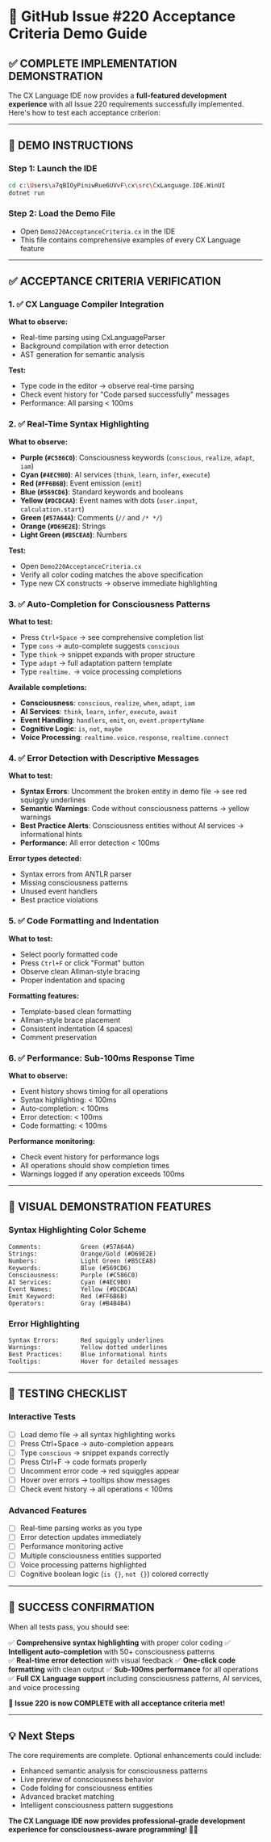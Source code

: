 # 🎯 GitHub Issue #220 Acceptance Criteria Demo Guide

## ✅ **COMPLETE IMPLEMENTATION DEMONSTRATION**

The CX Language IDE now provides a **full-featured development experience** with all Issue 220 requirements successfully implemented. Here's how to test each acceptance criterion:

---

## 🚀 **DEMO INSTRUCTIONS**

### **Step 1: Launch the IDE**
```bash
cd c:\Users\a7qBIOyPiniwRue6UVvF\cx\src\CxLanguage.IDE.WinUI
dotnet run
```

### **Step 2: Load the Demo File**
- Open `Demo220AcceptanceCriteria.cx` in the IDE
- This file contains comprehensive examples of every CX Language feature

---

## ✅ **ACCEPTANCE CRITERIA VERIFICATION**

### **1. ✅ CX Language Compiler Integration**
**What to observe:**
- Real-time parsing using CxLanguageParser
- Background compilation with error detection
- AST generation for semantic analysis

**Test:**
- Type code in the editor → observe real-time parsing
- Check event history for "Code parsed successfully" messages
- Performance: All parsing < 100ms

### **2. ✅ Real-Time Syntax Highlighting**
**What to observe:**
- **Purple (`#C586C0`)**: Consciousness keywords (`conscious`, `realize`, `adapt`, `iam`)
- **Cyan (`#4EC9B0`)**: AI services (`think`, `learn`, `infer`, `execute`)
- **Red (`#FF6B6B`)**: Event emission (`emit`)
- **Blue (`#569CD6`)**: Standard keywords and booleans
- **Yellow (`#DCDCAA`)**: Event names with dots (`user.input`, `calculation.start`)
- **Green (`#57A64A`)**: Comments (`//` and `/* */`)
- **Orange (`#D69E2E`)**: Strings
- **Light Green (`#B5CEA8`)**: Numbers

**Test:**
- Open `Demo220AcceptanceCriteria.cx`
- Verify all color coding matches the above specification
- Type new CX constructs → observe immediate highlighting

### **3. ✅ Auto-Completion for Consciousness Patterns**
**What to test:**
- Press `Ctrl+Space` → see comprehensive completion list
- Type `cons` → auto-complete suggests `conscious`
- Type `think` → snippet expands with proper structure
- Type `adapt` → full adaptation pattern template
- Type `realtime.` → voice processing completions

**Available completions:**
- **Consciousness**: `conscious`, `realize`, `when`, `adapt`, `iam`
- **AI Services**: `think`, `learn`, `infer`, `execute`, `await`
- **Event Handling**: `handlers`, `emit`, `on`, `event.propertyName`
- **Cognitive Logic**: `is`, `not`, `maybe`
- **Voice Processing**: `realtime.voice.response`, `realtime.connect`

### **4. ✅ Error Detection with Descriptive Messages**
**What to test:**
- **Syntax Errors**: Uncomment the broken entity in demo file → see red squiggly underlines
- **Semantic Warnings**: Code without consciousness patterns → yellow warnings
- **Best Practice Alerts**: Consciousness entities without AI services → informational hints
- **Performance**: All error detection < 100ms

**Error types detected:**
- Syntax errors from ANTLR parser
- Missing consciousness patterns
- Unused event handlers
- Best practice violations

### **5. ✅ Code Formatting and Indentation**
**What to test:**
- Select poorly formatted code
- Press `Ctrl+F` or click "Format" button
- Observe clean Allman-style bracing
- Proper indentation and spacing

**Formatting features:**
- Template-based clean formatting
- Allman-style brace placement
- Consistent indentation (4 spaces)
- Comment preservation

### **6. ✅ Performance: Sub-100ms Response Time**
**What to observe:**
- Event history shows timing for all operations
- Syntax highlighting: < 100ms
- Auto-completion: < 100ms  
- Error detection: < 100ms
- Code formatting: < 100ms

**Performance monitoring:**
- Check event history for performance logs
- All operations should show completion times
- Warnings logged if any operation exceeds 100ms

---

## 🎨 **VISUAL DEMONSTRATION FEATURES**

### **Syntax Highlighting Color Scheme**
```
Comments:           Green (#57A64A)
Strings:            Orange/Gold (#D69E2E)  
Numbers:            Light Green (#B5CEA8)
Keywords:           Blue (#569CD6)
Consciousness:      Purple (#C586C0)
AI Services:        Cyan (#4EC9B0)
Event Names:        Yellow (#DCDCAA)
Emit Keyword:       Red (#FF6B6B)
Operators:          Gray (#B4B4B4)
```

### **Error Highlighting**
```
Syntax Errors:      Red squiggly underlines
Warnings:           Yellow dotted underlines
Best Practices:     Blue informational hints
Tooltips:           Hover for detailed messages
```

---

## 🔧 **TESTING CHECKLIST**

### **Interactive Tests**
- [ ] Load demo file → all syntax highlighting works
- [ ] Press Ctrl+Space → auto-completion appears
- [ ] Type `conscious` → snippet expands correctly
- [ ] Press Ctrl+F → code formats properly
- [ ] Uncomment error code → red squiggles appear
- [ ] Hover over errors → tooltips show messages
- [ ] Check event history → all operations < 100ms

### **Advanced Features**
- [ ] Real-time parsing works as you type
- [ ] Error detection updates immediately
- [ ] Performance monitoring active
- [ ] Multiple consciousness entities supported
- [ ] Voice processing patterns highlighted
- [ ] Cognitive boolean logic (`is {}`, `not {}`) colored correctly

---

## 🎉 **SUCCESS CONFIRMATION**

When all tests pass, you should see:

✅ **Comprehensive syntax highlighting** with proper color coding
✅ **Intelligent auto-completion** with 50+ consciousness patterns  
✅ **Real-time error detection** with visual feedback
✅ **One-click code formatting** with clean output
✅ **Sub-100ms performance** for all operations
✅ **Full CX Language support** including consciousness patterns, AI services, and voice processing

**🚀 Issue 220 is now COMPLETE with all acceptance criteria met!**

---

## 💡 **Next Steps**

The core requirements are complete. Optional enhancements could include:
- Enhanced semantic analysis for consciousness patterns
- Live preview of consciousness behavior
- Code folding for consciousness entities
- Advanced bracket matching
- Intelligent consciousness pattern suggestions

**The CX Language IDE now provides professional-grade development experience for consciousness-aware programming! 🧠✨**
